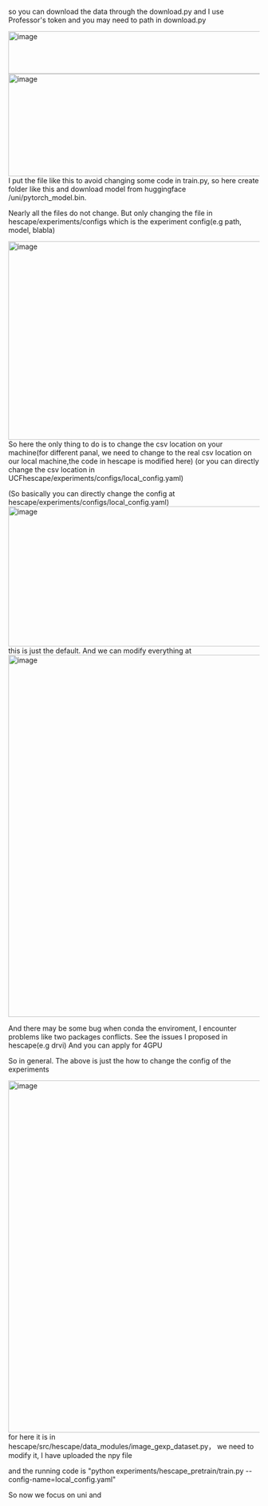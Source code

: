 so you can download the data through the download.py and I use Professor's token and you may need to path in download.py

<img width="1268" height="85" alt="image" src="https://github.com/user-attachments/assets/7ef2a07c-29b8-4b16-b74f-b8bcdbcb41ee" />


<img width="650" height="205" alt="image" src="https://github.com/user-attachments/assets/d3432b71-a21c-4f90-a3ab-578da72e4a7f" />
I put the file like this to avoid changing some code in train.py, so here create folder like this and download model from huggingface /uni/pytorch_model.bin.


Nearly all the files do not change. But only changing the file in hescape/experiments/configs which is the experiment config(e.g path, model, blabla)

<img width="1666" height="397" alt="image" src="https://github.com/user-attachments/assets/d6868e4f-c7be-472a-b8d1-81663d59a073" />
So here the only thing to do is to change the csv location on your machine(for different panal, we need to change to the real csv location on our local machine,the code in hescape is modified here)
(or you can directly change the csv location in UCFhescape/experiments/configs/local_config.yaml)

(So basically you can directly change the config at hescape/experiments/configs/local_config.yaml)
<img width="854" height="280" alt="image" src="https://github.com/user-attachments/assets/7e89e6b2-fc0a-41d2-8200-28239a1d8382" />
this is just the default.
And we can modify everything at <img width="1605" height="724" alt="image" src="https://github.com/user-attachments/assets/636e1914-ebdd-4b72-836b-182740bf88ac" />

And there may be some bug when conda the enviroment, I encounter problems like two packages conflicts. See the issues I proposed in hescape(e.g drvi)
And you can apply for 4GPU

So in general. The above is just the how to change the config of the experiments

<img width="1627" height="704" alt="image" src="https://github.com/user-attachments/assets/3d8ffa94-34a2-4930-93ad-72887ab81c8e" />
for here it is in hescape/src/hescape/data_modules/image_gexp_dataset.py， we need to modify it, I have uploaded the npy file


and the running code is  "python experiments/hescape_pretrain/train.py --config-name=local_config.yaml"



So now we focus on uni and 
